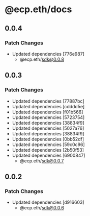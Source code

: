 # @ecp.eth/docs

## 0.0.4

### Patch Changes

- Updated dependencies [776e987]
  - @ecp.eth/sdk@0.0.8

## 0.0.3

### Patch Changes

- Updated dependencies [77887bc]
- Updated dependencies [cdddd5e]
- Updated dependencies [f01b566]
- Updated dependencies [5723754]
- Updated dependencies [38834f9]
- Updated dependencies [5027a76]
- Updated dependencies [38834f9]
- Updated dependencies [0bb52df]
- Updated dependencies [59c0c96]
- Updated dependencies [2b50f53]
- Updated dependencies [6900847]
  - @ecp.eth/sdk@0.0.7

## 0.0.2

### Patch Changes

- Updated dependencies [d916603]
  - @ecp.eth/sdk@0.0.6
